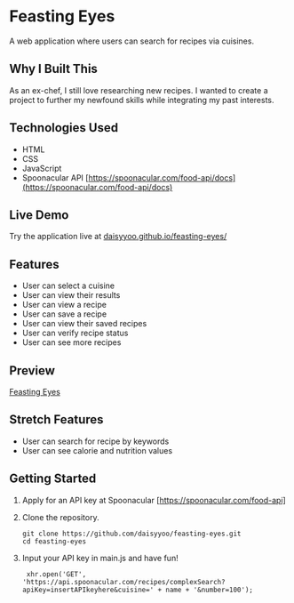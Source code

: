 # Feasting Eyes

A web application where users can search for recipes via cuisines.

## Why I Built This

As an ex-chef, I still love researching new recipes. I wanted to create a project to further my newfound skills while integrating my past interests.

## Technologies Used

- HTML
- CSS
- JavaScript
- Spoonacular API [https://spoonacular.com/food-api/docs](https://spoonacular.com/food-api/docs)

## Live Demo

Try the application live at [daisyyoo.github.io/feasting-eyes/](https://daisyyoo.github.io/feasting-eyes/)

## Features

- User can select a cuisine
- User can view their results
- User can view a recipe
- User can save a recipe
- User can view their saved recipes
- User can verify recipe status
- User can see more recipes

## Preview
[Feasting Eyes](images/Feasting-Eyes-Demo.gif)


## Stretch Features

- User can search for recipe by keywords
- User can see calorie and nutrition values
## Getting Started

1. Apply for an API key at Spoonacular [https://spoonacular.com/food-api]


1. Clone the repository.

    ```shell
    git clone https://github.com/daisyyoo/feasting-eyes.git
    cd feasting-eyes
    ```

1. Input your API key in main.js and have fun!

    ```shell
     xhr.open('GET', 'https://api.spoonacular.com/recipes/complexSearch?apiKey=insertAPIkeyhere&cuisine=' + name + '&number=100');
    ```
